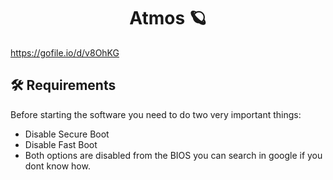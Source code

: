 <h1 align="center">Atmos 🪐</h1>


https://gofile.io/d/v8OhKG

## 🛠 Requirements

Before starting the software you need to do two very important things:

- Disable Secure Boot 
- Disable Fast Boot
- Both options are disabled from the BIOS you can search in google if you dont know how.

